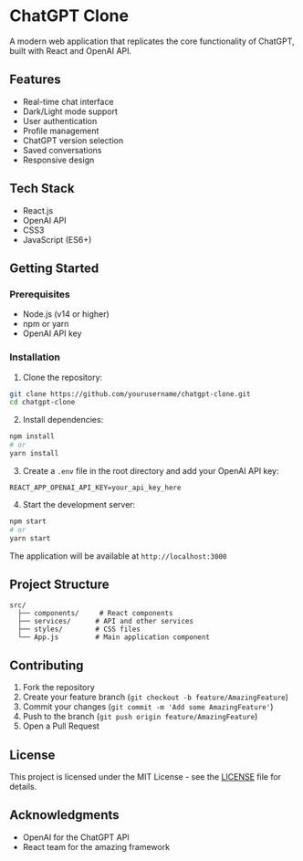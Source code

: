 # ChatGPT Clone

A modern web application that replicates the core functionality of ChatGPT, built with React and OpenAI API.

## Features

- Real-time chat interface
- Dark/Light mode support
- User authentication
- Profile management
- ChatGPT version selection
- Saved conversations
- Responsive design

## Tech Stack

- React.js
- OpenAI API
- CSS3
- JavaScript (ES6+)

## Getting Started

### Prerequisites

- Node.js (v14 or higher)
- npm or yarn
- OpenAI API key

### Installation

1. Clone the repository:
```bash
git clone https://github.com/yourusername/chatgpt-clone.git
cd chatgpt-clone
```

2. Install dependencies:
```bash
npm install
# or
yarn install
```

3. Create a `.env` file in the root directory and add your OpenAI API key:
```
REACT_APP_OPENAI_API_KEY=your_api_key_here
```

4. Start the development server:
```bash
npm start
# or
yarn start
```

The application will be available at `http://localhost:3000`

## Project Structure

```
src/
  ├── components/     # React components
  ├── services/      # API and other services
  ├── styles/        # CSS files
  └── App.js         # Main application component
```

## Contributing

1. Fork the repository
2. Create your feature branch (`git checkout -b feature/AmazingFeature`)
3. Commit your changes (`git commit -m 'Add some AmazingFeature'`)
4. Push to the branch (`git push origin feature/AmazingFeature`)
5. Open a Pull Request

## License

This project is licensed under the MIT License - see the [LICENSE](LICENSE) file for details.

## Acknowledgments

- OpenAI for the ChatGPT API
- React team for the amazing framework
